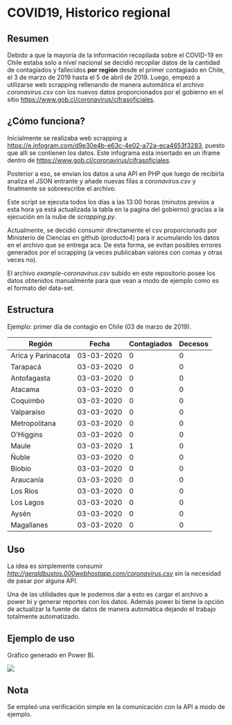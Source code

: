 # COVID19, Historico regional

## Resumen

Debido a que la mayoría de la información recopilada sobre el COVID-19 en Chile estaba solo a nivel nacional se decidió recopilar datos de la cantidad de contagiados y fallecidos **por región** desde el primer contagiado en Chile, el 3 de marzo de 2019 hasta el 5 de abril de 2019.  Luego, empezó a utilizarse web scrapping rellenando de manera automática el archivo *coronavirus.csv* con los nuevos datos proporcionados por el gobierno en el sitio https://www.gob.cl/coronavirus/cifrasoficiales.

## ¿Cómo funciona?

Inicialmente se realizaba web scrapping a https://e.infogram.com/d9e30e4b-e63c-4e02-a72a-eca4653f3283, puesto que allí se contienen los datos. Este infograma esta insertado en un iframe dentro de https://www.gob.cl/coronavirus/cifrasoficiales. 

Posterior a eso, se envian los datos a una API en PHP que luego de recibirla analiza el JSON entrante y añade nuevas filas a *coronavirus.csv* y finalmente se sobreescribe el archivo.

Este script se ejecuta todos los días a las 13:00 horas (minutos previos a esta hora ya está actualizada la tabla en la pagina del gobierno) gracias a la ejecución en la nube de *scrapping.py*.

Actualmente, se decidió consumir directamente el csv proporcionado por Ministerio de Ciencias en github (producto4) para ir acumulando los datos en el archivo que se entrega aca. De esta forma, se evitan posibles errores generados por el scrapping (a veces publicaban valores con comas y otras veces no).

El archivo *example-coronavirus.csv* subido en este repositorio posee los datos obtenidos manualmente para que vean a modo de ejemplo como es el formato del data-set.

## Estructura

Ejemplo: primer día de contagio en Chile (03 de marzo de 2019).

| Región             | Fecha      | Contagiados | Decesos |
| ------------------ | ---------- | ----------- | ------- |
| Arica y Parinacota | 03-03-2020 | 0           | 0       |
| Tarapacá           | 03-03-2020 | 0           | 0       |
| Antofagasta        | 03-03-2020 | 0           | 0       |
| Atacama            | 03-03-2020 | 0           | 0       |
| Coquimbo           | 03-03-2020 | 0           | 0       |
| Valparaíso         | 03-03-2020 | 0           | 0       |
| Metropolitana      | 03-03-2020 | 0           | 0       |
| O’Higgins          | 03-03-2020 | 0           | 0       |
| Maule              | 03-03-2020 | 1           | 0       |
| Ñuble              | 03-03-2020 | 0           | 0       |
| Biobío             | 03-03-2020 | 0           | 0       |
| Araucanía          | 03-03-2020 | 0           | 0       |
| Los Ríos           | 03-03-2020 | 0           | 0       |
| Los Lagos          | 03-03-2020 | 0           | 0       |
| Aysén              | 03-03-2020 | 0           | 0       |
| Magallanes         | 03-03-2020 | 0           | 0       |

## Uso

La idea es simplemente consumir *http://geraldbustos.000webhostapp.com/coronavirus.csv* sin la necesidad de pasar por alguna API.

Una de las utilidades que le podemos dar a esto es cargar el archivo a power bi y generar reportes con los datos. Además power bi tiene la opción de actualizar la fuente de datos de manera automática dejando el trabajo totalmente automatizado.

## Ejemplo de uso

Gráfico generado en Power BI.

![](https://i.imgur.com/McH79nv.png)

## Nota

Se empleó una verificación simple en la comunicación con la API a modo de ejemplo.

